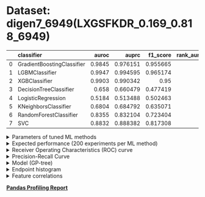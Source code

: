 # Dataset: digen7_6949(LXGSFKDR_0.169_0.818_6949)

|    | classifier                 |   auroc |    auprc |   f1_score |   rank_auroc |   rank_auprc |   rank_f1 |
|---:|:---------------------------|--------:|---------:|-----------:|-------------:|-------------:|----------:|
|  0 | GradientBoostingClassifier |  0.9845 | 0.976151 |   0.955665 |            3 |            3 |         2 |
|  1 | LGBMClassifier             |  0.9947 | 0.994595 |   0.965174 |            1 |            1 |         1 |
|  2 | XGBClassifier              |  0.9903 | 0.990342 |   0.95     |            2 |            2 |         3 |
|  3 | DecisionTreeClassifier     |  0.658  | 0.660479 |   0.477419 |            7 |            7 |         8 |
|  4 | LogisticRegression         |  0.5184 | 0.513488 |   0.502463 |            8 |            8 |         7 |
|  5 | KNeighborsClassifier       |  0.6804 | 0.684792 |   0.635071 |            6 |            6 |         6 |
|  6 | RandomForestClassifier     |  0.8355 | 0.832104 |   0.723404 |            5 |            5 |         5 |
|  7 | SVC                        |  0.8832 | 0.888382 |   0.817308 |            4 |            4 |         4 |


<details>
<summary>Parameters of tuned ML methods</summary>


```
GradientBoostingClassifier(learning_rate=0.6021222284440112, max_depth=8,
                           min_samples_leaf=60, n_iter_no_change=14,
                           random_state=6949, tol=1e-07,
                           validation_fraction=0.060000000000000005)
LGBMClassifier(deterministic=True, force_row_wise=True, max_depth=9,
               metric='binary_logloss', n_estimators=96, n_jobs=1,
               num_leaves=512, objective='binary', random_state=6949)
XGBClassifier(alpha=2.391969243553242e-05, base_score=0.5, booster='dart',
              colsample_bylevel=1, colsample_bynode=1, colsample_bytree=1,
              eta=0.3207789937874551, eval_metric='logloss', gamma=0.1,
              gpu_id=-1, importance_type='gain', interaction_constraints='',
              learning_rate=0.320778996, max_delta_step=0, max_depth=8,
              min_child_weight=1, missing=nan, monotone_constraints='()',
              n_estimators=90, n_jobs=1, nthread=1, num_parallel_tree=1,
              random_state=6949, reg_alpha=2.39196925e-05,
              reg_lambda=17.10284823440849, scale_pos_weight=1, subsample=1,
              tree_method='exact', use_label_encoder=False,
              validate_parameters=1, ...)
DecisionTreeClassifier(max_depth=7, min_samples_leaf=2, min_samples_split=11,
                       random_state=6949)
LogisticRegression(C=1.9194788815338437, penalty='l1', random_state=6949,
                   solver='liblinear')
KNeighborsClassifier(n_neighbors=13, p=1, weights='distance')
RandomForestClassifier(max_depth=9, max_features=None, min_samples_leaf=6,
                       min_samples_split=12, n_estimators=81,
                       random_state=6949)
SVC(C=323.43949458487094, class_weight='balanced', kernel='poly',
    probability=True, random_state=6949, tol=0.0008527601588477126)
```

</details>

<details>
<summary>Expected performance (200 experiments per ML method)</summary>
<img src='digen7_6949-box.svg' width=40% />
</details>

<details>
<summary>Receiver Operating Characteristics (ROC) curve</summary>
<img src='digen7_6949-roc.svg' width=40% />
</details>

<details>
<summary>Precision-Recall Curve</summary>
<img src='digen7_6949-prc.svg' width=40% />
</details>

<details>
<summary>Model (GP-tree)</summary>
<img src='digen7_6949-model.svg' height=10% />
</details>

<details>
<summary>Endpoint histogram</summary>
<img src='digen7_6949-endpoint.svg' width=40% />
</details>

<details>
<summary>Feature correlations</summary>
<img src='digen7_6949-corr.svg' width=40% />
</details>

[**Pandas Profiling Report**](https://github.io/athril/digen-test/docs/profile/digen7_6949.html)